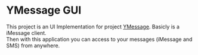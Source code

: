 # YMessage GUI

This project is an UI Implementation for project [YMessage](https://github.com/rmeyssonnier/python_imessage_client). Basicly is a iMessage client.  
Then with this application you can access to your messages (iMessage and SMS) from anywhere.


